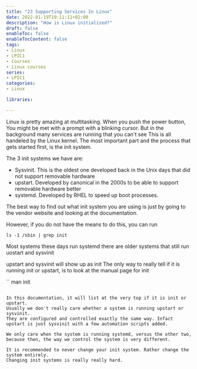 ```yaml
---
title: "23 Supporting Services In Linux"
date: 2022-01-19T19:11:11+02:00
description: "How is Linux initialized?"
draft: false
enableToc: false
enableTocContent: false
tags:
- Linux
- LPIC1
- Courses
- Linux courses
series:
- LPIC1
categories:
- Linux

libraries:

---
```


Linux is pretty amazing at multitasking.
When you push the power button, You might be met with a prompt with a blinking cursor.
But in the background many services are running that you can't see
This is all handeled by the Linux kernel.
The most important part and the process that gets started first, is the init system.

The 3 init systems we have are:

* Sysvinit. This is the oldest one developed back in the Unix days that did not support removable hardware
* upstart. Developed by canonical in the 2000s to be able to support removable hardware better
* systemd. Developed by RHEL to speed up boot processes.

The best way to find out what init system you are using is just by going to the vendor website and looking at the documentation.

However, if you do not have the means to do this, you can run

```
ls -1 /sbin | grep init
```

Most systems these days run systemd
there are older systems that still run uostart and sysvinit

upstart and sysvinit will show up as init
The only way to really tell if it is running init or upstart, is to look at the manual page for init

``
man init
```

In this documentation, it will list at the very top if it is init or upstart.
Usually we don't really care whether a system is running upstart or sysvinit.
They are configured and controlled exactly the same way. Infact upstart is just sysvinit with a few automation scripts added.

We only care when the system is running systemd, versus the other two, because then, the way we control the system is very different.

It is recommended to never change your init system. Rather change the system entirely.
Changing init systems is really really hard.